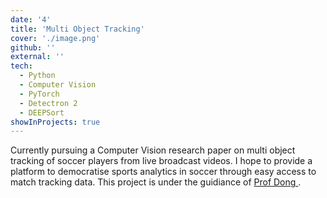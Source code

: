 ```yaml
---
date: '4'
title: 'Multi Object Tracking'
cover: './image.png'
github: ''
external: ''
tech:
  - Python
  - Computer Vision
  - PyTorch
  - Detectron 2
  - DEEPSort
showInProjects: true
---
```


Currently pursuing a Computer Vision research paper on multi object tracking of soccer players from live broadcast videos. I hope to provide a platform to democratise sports analytics in soccer through easy access to match tracking data. This project is under the guidiance of <a class = 'red-link-text' href = 'https://www.comp.nus.edu.sg/cs/bio/dongjs/'> Prof Dong </a>.
